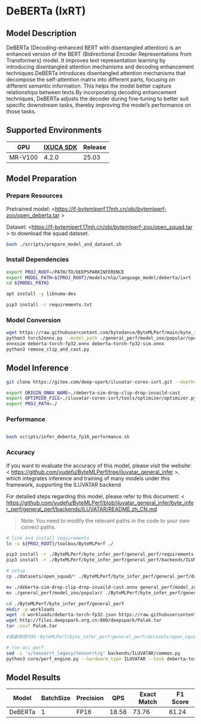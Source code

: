 # DeBERTa (IxRT)

## Model Description

DeBERTa (Decoding-enhanced BERT with disentangled attention) is an enhanced version of the BERT (Bidirectional Encoder
Representations from Transformers) model. It improves text representation learning by introducing disentangled attention
mechanisms and decoding enhancement techniques.DeBERTa introduces disentangled attention mechanisms that decompose the
self-attention matrix into different parts, focusing on different semantic information. This helps the model better
capture relationships between texts.By incorporating decoding enhancement techniques, DeBERTa adjusts the decoder during
fine-tuning to better suit specific downstream tasks, thereby improving the model’s performance on those tasks.

## Supported Environments

| GPU    | [IXUCA SDK](https://gitee.com/deep-spark/deepspark#%E5%A4%A9%E6%95%B0%E6%99%BA%E7%AE%97%E8%BD%AF%E4%BB%B6%E6%A0%88-ixuca) | Release |
|--------|-----------|---------|
| MR-V100 | 4.2.0     |  25.03  |

## Model Preparation

### Prepare Resources

Pretrained model: <<https://lf-bytemlperf.17mh.cn/obj/bytemlperf-zoo/open_deberta.tar> >

Dataset: <<https://lf-bytemlperf.17mh.cn/obj/bytemlperf-zoo/open_squad.tar> > to download the squad dataset.

```bash
bash ./scripts/prepare_model_and_dataset.sh
```

### Install Dependencies

```bash
export PROJ_ROOT=/PATH/TO/DEEPSPARKINFERENCE
export MODEL_PATH=${PROJ_ROOT}/models/nlp/language_model/deberta/ixrt
cd ${MODEL_PATH}

apt install -y libnuma-dev

pip3 install -r requirements.txt
```

### Model Conversion

```bash
wget https://raw.githubusercontent.com/bytedance/ByteMLPerf/main/byte_infer_perf/general_perf/model_zoo/deberta-torch-fp32.json
python3 torch2onnx.py --model_path ./general_perf/model_zoo/popular/open_deberta/deberta-base-squad.pt --output_path deberta-torch-fp32.onnx
onnxsim deberta-torch-fp32.onnx deberta-torch-fp32-sim.onnx
python3 remove_clip_and_cast.py

```

## Model Inference

```bash
git clone https://gitee.com/deep-spark/iluvatar-corex-ixrt.git --depth=1

export ORIGIN_ONNX_NAME=./deberta-sim-drop-clip-drop-invaild-cast
export OPTIMIER_FILE=./iluvatar-corex-ixrt/tools/optimizer/optimizer.py
export PROJ_PATH=./
```

### Performance

```bash

bash scripts/infer_deberta_fp16_performance.sh
```

### Accuracy

If you want to evaluate the accuracy of this model, please visit the website: <
<https://github.com/yudefu/ByteMLPerf/tree/iluvatar_general_infer> >, which integrates inference and training of many
models under this framework, supporting the ILUVATAR backend

For detailed steps regarding this model, please refer to this document: <
<https://github.com/yudefu/ByteMLPerf/blob/iluvatar_general_infer/byte_infer_perf/general_perf/backends/ILUVATAR/README.zh_CN.md>
> Note: You need to modify the relevant paths in the code to your own correct paths.

```bash
# link and install requirements
ln -s ${PROJ_ROOT}/toolbox/ByteMLPerf ./

pip3 install -r ./ByteMLPerf/byte_infer_perf/general_perf/requirements.txt
pip3 install -r ./ByteMLPerf/byte_infer_perf/general_perf/backends/ILUVATAR/requirements.txt

# setup
cp ./datasets/open_squad/* ./ByteMLPerf/byte_infer_perf/general_perf/datasets/open_squad/

mv ./deberta-sim-drop-clip-drop-invaild-cast.onnx general_perf/model_zoo/popular/open_deberta/
mv ./general_perf/model_zoo/popular/ ./ByteMLPerf/byte_infer_perf/general_perf/model_zoo/

cd ./ByteMLPerf/byte_infer_perf/general_perf
mkdir -p workloads
wget -O workloads/deberta-torch-fp32.json https://raw.githubusercontent.com/bytedance/ByteMLPerf/refs/heads/main/byte_infer_perf/general_perf/workloads/deberta-torch-fp32.json
wget http://files.deepspark.org.cn:880/deepspark/Palak.tar
tar -zxvf Palak.tar

#接着修改代码：ByteMLPerf/byte_infer_perf/general_perf/datasets/open_squad/data_loader.py -AutoTokenizer.from_pretrained("Palak/microsoft_deberta-base_squad") => AutoTokenizer.from_pretrained("/Your/Path/Palak/microsoft_deberta-base_squad")

# run acc perf
sed -i 's/tensorrt_legacy/tensorrt/g' backends/ILUVATAR/common.py
python3 core/perf_engine.py --hardware_type ILUVATAR --task deberta-torch-fp32
```

## Model Results

| Model   | BatchSize | Precision | QPS   | Exact Match | F1 Score |
|---------|-----------|-----------|-------|-------------|----------|
| DeBERTa | 1         | FP16      | 18.58 | 73.76       | 81.24    |
